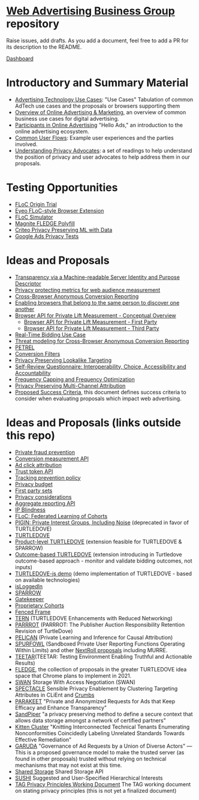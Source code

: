# [Web Advertising Business Group](https://www.w3.org/community/web-adv) repository

Raise issues, add drafts. As you add a document, feel free to add a PR for its description to the README.

[Dashboard](https://w3c.github.io/web-advertising/dashboard/)

# Introductory and Summary Material

* [Advertising Technology Use Cases](support_for_advertising_use_cases.md): "Use Cases" Tabulation of common AdTech use cases and the proposals or browsers supporting them
* [Overview of Online Advertising & Marketing](advertising101.md), an overview of common business use cases for digital advertising.
* [Participants in Online Advertising](OnlineAdvertisingParticipants.md) "Hello Ads," an introduction to the online advertising ecosystem.
* [Common User Flows](common-user-flows-in-web-advertising.md): Example user experiences and the parties involved.
* [Understanding Privacy Advocates](understanding-privacy-advocates.md): a set of readings to help understand the position of privacy and user advocates to help address them in our proposals.

# Testing Opportunities

* [FLoC Origin Trial](https://developer.chrome.com/origintrials/#/view_trial/213920982300098561)
* [Eyeo FLoC-style Browser Extension](https://crumbs.org/)
* [FLoC Simulator](https://github.com/shigeki/floc_simulator)
* [Magnite FLEDGE Polyfill](https://github.com/MagniteEngineering/fledge.polyfill)
* [Criteo Privacy Preserving ML with Data](https://competitions.codalab.org/competitions/31485)
* [Google Ads Privacy Tests](https://github.com/google/ads-privacy/tree/master/experiments)

# Ideas and Proposals

* [Transparency via a Machine-readable Server Identity and Purpose Descriptor](serverdeclaration.md)
* [Privacy protecting metrics for web audience measurement](admetrics.md)
* [Cross-Browser Anonymous Conversion Reporting](cross-browser-anonymous-conversion-reporting.md)
* [Enabling browsers that belong to the same person to discover one another](enabling-browsers-that-belong-to-the-same-person-to-discover-one-another.md)
* [Browser API for Private Lift Measurement - Conceptual Overview](private-lift-measurement-conceptual-overview.md)
  * [Browser API for Private Lift Measurement - First Party](private-lift-measurement-first-party.md)
  * [Browser API for Private Lift Measurement - Third Party](private-lift-measurement-third-party.md)
* [Real-Time Bidding Use Case](rtb-use-case.md)
* [Threat modeling for Cross-Browser Anonymous Conversion Reporting](threat-modeling-for-cross-browser-anonymous-conversion-reporting.md)
* [PETREL](PETREL.md)
* [Conversion Filters](conversion-filters.md)
* [Privacy Preserving Lookalike Targeting](privacy_preserving_lookalike_audience_targeting.md)
* [Self-Review Questionnaire: Interoperability, Choice, Accessibility and Accountability](interoperability-choice-accessibility-accountability-questionairre.md)
* [Frequency Capping and Frequency Optimization](frequency-capping-and-optimization.md)
* [Privacy Preserving Multi-Channel Attribution](privacy-preserving-multi-channel-attribution.md)
* [Proposed Success Criteria](success-criteria.md), this document defines success criteria to consider when evaluating proposals which impact web advertising.

# Ideas and Proposals (links outside this repo)
* [Private fraud prevention](https://github.com/siyengar/private-fraud-prevention)
* [Conversion measurement API](https://github.com/WICG/conversion-measurement-api)
* [Ad click attribution](https://github.com/WICG/ad-click-attribution)
* [Trust token API](https://github.com/WICG/trust-token-api)
* [Tracking prevention policy](https://webkit.org/tracking-prevention-policy/)
* [Privacy budget](https://github.com/bslassey/privacy-budget)
* [First party sets](https://github.com/privacycg/first-party-sets)
* [Privacy considerations](https://w3c.github.io/privacy-considerations/)
* [Aggregate reporting API](https://github.com/csharrison/aggregate-reporting-api)
* [IP Blindness](https://github.com/bslassey/ip-blindness/)
* [FLoC: Federated Learning of Cohorts](https://github.com/jkarlin/floc)
* [PIGIN: Private Interest Groups, Including Noise](https://github.com/michaelkleber/pigin) (deprecated in favor of TURTLEDOVE)
* [TURTLEDOVE](https://github.com/WICG/turtledove)
* [Product-level TURTLEDOVE](https://github.com/WICG/turtledove/blob/master/PRODUCT_LEVEL.md) (extension feasible for TURTLEDOVE & SPARROW)
* [Outcome-based TURTLEDOVE](https://github.com/WICG/turtledove/blob/master/OUTCOME_BASED.md) (extension introducing in Turtledove outcome-based approach - monitor and validate bidding outcomes, not inputs)
* [TURTLEDOVE-js demo](https://github.com/dervan/turtledove-js) (demo implementation of TURTLEDOVE - based on available technologies)
* [isLoggedIn](https://github.com/WebKit/explainers/tree/main/IsLoggedIn)
* [SPARROW](https://github.com/WICG/sparrow)
* [Gatekeeper](https://github.com/MagniteEngineering/Gatekeeper)
* [Proprietary Cohorts](https://github.com/MagniteEngineering/ProprietaryCohorts)
* [Fenced Frame](https://github.com/shivanigithub/fenced-frame/)
* [TERN](https://github.com/WICG/turtledove/blob/master/TERN.md) (TURTLEDOVE Enhancements with Reduced Networking)
* [PARRROT](https://github.com/prebid/identity-gatekeeper/blob/master/proposals/PARRROT.md) (PARRROT: The Publisher Auction Responsibility Retention Revision of TurtleDove)
* [PELICAN](https://github.com/neustar/pelican) (Private Learning and Inference for Causal Attribution)
* [SPURFOWL](https://github.com/AdRoll/privacy/blob/main/SPURFOWL.md) (Sandboxed Private User Reporting Functions Operating Within Limits) and other [NextRoll proposals](https://github.com/AdRoll/privacy) including MURRE.
* [TEETAR](https://github.com/criteo/privacy/blob/main/TEETAR/README.md)(TEETAR: Testing Environment Enabling Truthful and Actionable Results)
* [FLEDGE](https://github.com/WICG/turtledove/blob/master/FLEDGE.md), the collection of proposals in the greater TURTLEDOVE idea space that Chrome plans to implement in 2021.
* [SWAN](https://github.com/1plusX/swan) Storage With Access Negotiation (SWAN)
* [SPECTACLE](https://gitlab.com/eyeo/lab/spectacle/-/blob/master/README.md) Sensible Privacy Enablement by Clustering Targeting Attributes in CLiEnt  and [Crumbs](https://crumbs.org/)
* [PARAKEET](https://github.com/microsoft/privacy-preserving-ads/blob/main/Parakeet.md) "Private and Anonymized Requests for Ads that Keep Efficacy and Enhance Transparency"
* [SandPiper](https://github.com/carbondmp/sandpiper) "a privacy preserving method to define a secure context that allows data storage amongst a network of certified partners"
* [Kitten Cluster](https://github.com/carbondmp/Kitten_Cluster) "Knitting Interconnected Technical Tenants Enumerating Nonconformities Coincidedly Labeling Unrelated Standards Towards Effective Remediation"
* [GARUDA](https://darobin.github.io/garuda/) "Governance of Ad Requests by a Union of Diverse Actors" — This is a proposed governance model to make the trusted server (as found in other proposals)
  trusted without relying on technical mechanisms that may not exist at this time.
* [Shared Storage](https://github.com/pythagoraskitty/shared-storage) Shared Storage API
* [SUSHI](https://github.com/privacycg/proposals/issues/27) Suggested and User-Specified Hierarchical Interests
* [TAG Privacy Principles Working Document](https://w3ctag.github.io/privacy-principles/) The TAG working document on stating privacy principles (this is not yet a finalized document) 

